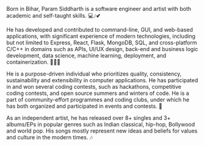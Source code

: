 Born in Bihar, Param Siddharth is a software engineer and artist with both academic and self-taught skills. 💻🎶💕

He has developed and contributed to command-line, GUI, and web-based applications, with significant experience of modern technologies, including but not limited to Express, React, Flask, MongoDB, SQL, and cross-platform C/C++ in domains such as APIs, UI/UX design, back-end and business logic development, data science, machine learning, deployment, and containerization. 🧑🏿‍💻

He is a purpose-driven individual who prioritizes quality, consistency, sustainability and extensibility in computer applications. He has participated in and won several coding contests, such as hackathons, competitive coding contests, and open source summers and winters of code. He is a part of community-effort programmes and coding clubs, under which he has both organized and participated in events and contests. 📜

As an independent artist, he has released over 8+ singles and 3+ albums/EPs in popular genres such as Indian classical, hip-hop, Bollywood and world pop. His songs mostly represent new ideas and beliefs for values and culture in the modern times. 🎶
